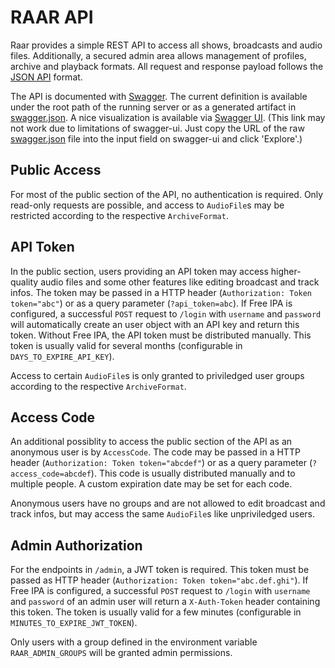 # RAAR API

Raar provides a simple REST API to access all shows, broadcasts and audio files. Additionally, a secured admin area allows management of profiles, archive and playback formats. All request and response payload follows the [JSON API](http://jsonapi.org) format.

The API is documented with [Swagger](http://swagger.io). The current definition is available under the root path of the running server or as a generated artifact in [swagger.json](swagger.json). A nice visualization is available via [Swagger UI](http://petstore.swagger.io/?baseUrl=https%3A%2F%2Fraw.githubusercontent.com%2Fradiorabe%2Fraar%2Fmaster%2Fdoc%2Fswagger.json). (This link may not work due to limitations of swagger-ui. Just copy the URL of the raw [swagger.json](https://raw.githubusercontent.com/radiorabe/raar/master/doc/swagger.json) file into the input field on swagger-ui and click 'Explore'.)

## Public Access

For most of the public section of the API, no authentication is required. Only read-only requests are possible, and access to `AudioFile`s may be restricted according to the respective `ArchiveFormat`.

## API Token

In the public section, users providing an API token may access higher-quality audio files and some other features like editing broadcast and track infos. The token may be passed in a HTTP header (`Authorization: Token token="abc"`) or as a query parameter (`?api_token=abc`). If Free IPA is configured, a successful `POST` request to `/login` with `username` and `password` will automatically create an user object with an API key and return this token. Without Free IPA, the API token must be distributed manually. This token is usually valid for several months (configurable in `DAYS_TO_EXPIRE_API_KEY`).

Access to certain `AudioFile`s is only granted to priviledged user groups according to the respective `ArchiveFormat`.

## Access Code

An additional possiblity to access the public section of the API as an anonymous user is by `AccessCode`. The code may be passed in a HTTP header (`Authorization: Token token="abcdef"`) or as a query parameter (`?access_code=abcdef`). This code is usually distributed manually and to multiple people. A custom expiration date may be set for each code.

Anonymous users have no groups and are not allowed to edit broadcast and track infos, but may access the same `AudioFile`s like unpriviledged users.

## Admin Authorization

For the endpoints in `/admin`, a JWT token is required. This token must be passed as HTTP header (`Authorization: Token token="abc.def.ghi"`). If Free IPA is configured, a successful `POST` request to `/login` with `username` and `password` of an admin user will return a `X-Auth-Token` header containing this token. The token is usually valid for a few minutes (configurable in `MINUTES_TO_EXPIRE_JWT_TOKEN`).

Only users with a group defined in the environment variable `RAAR_ADMIN_GROUPS` will be granted admin permissions.
